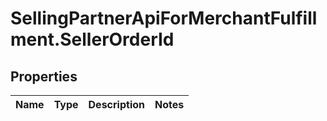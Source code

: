 # SellingPartnerApiForMerchantFulfillment.SellerOrderId

## Properties
Name | Type | Description | Notes
------------ | ------------- | ------------- | -------------


